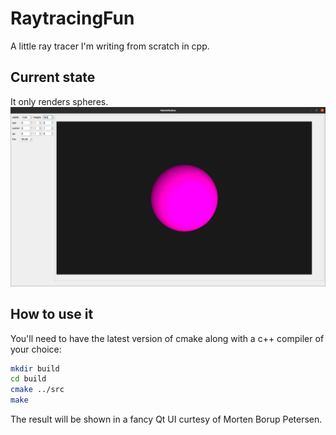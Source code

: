 # RaytracingFun
A little ray tracer I'm writing from scratch in cpp.  

## Current state  
It only renders spheres.     
![Example result from the ray tracer](raytrace.png)  
  
## How to use it  
You'll need to have the latest version of cmake along with a c++ compiler of your choice:  
```sh  
mkdir build  
cd build  
cmake ../src  
make   
```  
The result will be shown in a fancy Qt UI curtesy of Morten Borup Petersen.   

